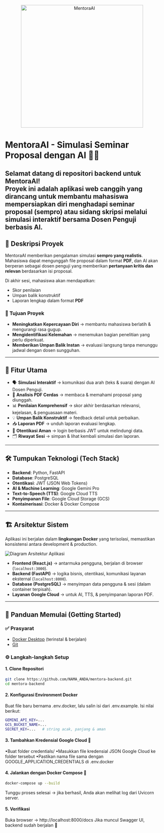 <p align="center">
  <img src="https://drive.google.com/uc?export=view&id=1Wz8usbc2212t8nZ8lMEXpu3cpS7LI6sn" alt="MentoraAI" width="400"/>
</p>

# MentoraAI - Simulasi Seminar Proposal dengan AI 🧠✨

Selamat datang di **repositori backend untuk MentoraAI**!  
Proyek ini adalah aplikasi web canggih yang dirancang untuk membantu mahasiswa mempersiapkan diri menghadapi **seminar proposal (sempro)** atau **sidang skripsi** melalui simulasi interaktif bersama **Dosen Penguji berbasis AI**.
---

## 📝 Deskripsi Proyek
MentoraAI memberikan pengalaman simulasi **sempro yang realistis**.  
Mahasiswa dapat mengunggah file proposal dalam format **PDF**, dan AI akan berperan sebagai dosen penguji yang memberikan **pertanyaan kritis dan relevan** berdasarkan isi proposal.  

Di akhir sesi, mahasiswa akan mendapatkan:
- Skor penilaian  
- Umpan balik konstruktif  
- Laporan lengkap dalam format **PDF**

### 🎯 Tujuan Proyek
- **Meningkatkan Kepercayaan Diri** → membantu mahasiswa berlatih & mengurangi rasa gugup.  
- **Mengidentifikasi Kelemahan** → menemukan bagian penelitian yang perlu diperkuat.  
- **Memberikan Umpan Balik Instan** → evaluasi langsung tanpa menunggu jadwal dengan dosen sungguhan.  

---

## 🚀 Fitur Utama
- 🗣️ **Simulasi Interaktif** → komunikasi dua arah (teks & suara) dengan AI Dosen Penguji.  
- 📄 **Analisis PDF Cerdas** → membaca & memahami proposal yang diunggah.  
- 📊 **Penilaian Komprehensif** → skor akhir berdasarkan relevansi, kejelasan, & penguasaan materi.  
- 💡 **Umpan Balik Konstruktif** → feedback detail untuk perbaikan.  
- 📥 **Laporan PDF** → unduh laporan evaluasi lengkap.  
- 🔐 **Otentikasi Aman** → login berbasis JWT untuk melindungi data.  
- 🗂️ **Riwayat Sesi** → simpan & lihat kembali simulasi dan laporan.  

---

## 🛠️ Tumpukan Teknologi (Tech Stack)
- **Backend**: Python, FastAPI  
- **Database**: PostgreSQL  
- **Otentikasi**: JWT (JSON Web Tokens)  
- **AI & Machine Learning**: Google Gemini Pro  
- **Text-to-Speech (TTS)**: Google Cloud TTS  
- **Penyimpanan File**: Google Cloud Storage (GCS)  
- **Kontainerisasi**: Docker & Docker Compose  

---

## 🏗️ Arsitektur Sistem
Aplikasi ini berjalan dalam **lingkungan Docker** yang terisolasi, memastikan konsistensi antara development & production.

![Diagram Arsitektur Aplikasi](link-ke-diagram-anda)

- **Frontend (React.js)** → antarmuka pengguna, berjalan di browser (`localhost:3000`).  
- **Backend (FastAPI)** → logika bisnis, otentikasi, komunikasi layanan eksternal (`localhost:8000`).  
- **Database (PostgreSQL)** → menyimpan data pengguna & sesi (dalam container terpisah).  
- **Layanan Google Cloud** → untuk AI, TTS, & penyimpanan laporan PDF.  

---

## 🏁 Panduan Memulai (Getting Started)

### ✅ Prasyarat
- [Docker Desktop](https://www.docker.com/products/docker-desktop) (terinstal & berjalan)  
- [Git](https://git-scm.com/)  

### ⚙️ Langkah-langkah Setup

#### 1. Clone Repositori
```bash
git clone https://github.com/NAMA_ANDA/mentora-backend.git
cd mentora-backend
```

#### 2. Konfigurasi Environment Docker

Buat file baru bernama .env.docker, lalu salin isi dari .env.example.
Isi nilai berikut:
```bash
GEMINI_API_KEY=...
GCS_BUCKET_NAME=...
SECRET_KEY=...   # string acak, panjang & aman
```
#### 3. Tambahkan Kredensial Google Cloud 🔑

•Buat folder credentials/
•Masukkan file kredensial JSON Google Cloud ke folder tersebut
•Pastikan nama file sama dengan GOOGLE_APPLICATION_CREDENTIALS di .env.docker

#### 4. Jalankan dengan Docker Compose 🚀
```bash
docker-compose up --build
```
Tunggu proses selesai → jika berhasil, Anda akan melihat log dari Uvicorn server.

#### 5. Verifikasi

Buka browser → http://localhost:8000/docs
Jika muncul Swagger UI, backend sudah berjalan 🎉
